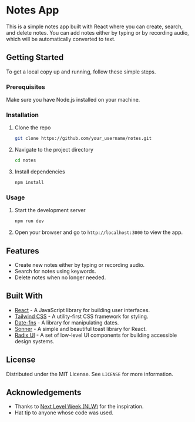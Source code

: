 # Notes App

This is a simple notes app built with React where you can create, search, and delete notes. You can add notes either by typing or by recording audio, which will be automatically converted to text.

## Getting Started

To get a local copy up and running, follow these simple steps.

### Prerequisites

Make sure you have Node.js installed on your machine.

### Installation

1. Clone the repo
   ```sh
   git clone https://github.com/your_username/notes.git
   ```
2. Navigate to the project directory
   ```sh
   cd notes
   ```
3. Install dependencies
   ```sh
   npm install
   ```
   
### Usage

1. Start the development server
   ```sh
   npm run dev
   ```
2. Open your browser and go to `http://localhost:3000` to view the app.

## Features

- Create new notes either by typing or recording audio.
- Search for notes using keywords.
- Delete notes when no longer needed.

## Built With

- [React](https://reactjs.org/) - A JavaScript library for building user interfaces.
- [Tailwind CSS](https://tailwindcss.com/) - A utility-first CSS framework for styling.
- [Date-fns](https://date-fns.org/) - A library for manipulating dates.
- [Sonner](https://github.com/sonnerbr/sonner) - A simple and beautiful toast library for React.
- [Radix UI](https://radix-ui.com/react/dialog) - A set of low-level UI components for building accessible design systems.

## License

Distributed under the MIT License. See `LICENSE` for more information.

## Acknowledgements

- Thanks to [Next Level Week (NLW)](https://nextlevelweek.com/) for the inspiration.
- Hat tip to anyone whose code was used.